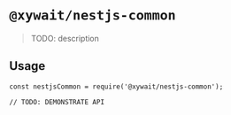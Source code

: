 # `@xywait/nestjs-common`

> TODO: description

## Usage

```
const nestjsCommon = require('@xywait/nestjs-common');

// TODO: DEMONSTRATE API
```
